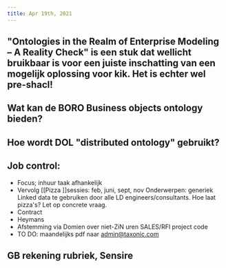 ```yaml
---
title: Apr 19th, 2021
---
```


## "Ontologies in the Realm of Enterprise Modeling – A Reality Check" is een stuk dat wellicht bruikbaar is voor een juiste inschatting van een mogelijk oplossing voor kik. Het is echter wel pre-shacl!
## Wat kan de BORO Business objects ontology bieden?
## Hoe wordt DOL "distributed ontology" gebruikt?
## Job control:
- Focus; inhuur taak afhankelijk
- Vervolg [[Pizza ]]sessies: feb, juni, sept, nov Onderwerpen: generiek Linked data te gebruiken door alle LD engineers/consultants. Hoe laat pizza's? Let op concrete vraag.
- Contract
- Heymans
- Afstemming via Domien over niet-ZiN uren SALES/RFI project code
- TO DO: maandelijks pdf naar admin@taxonic.com
## GB rekening rubriek, Sensire

